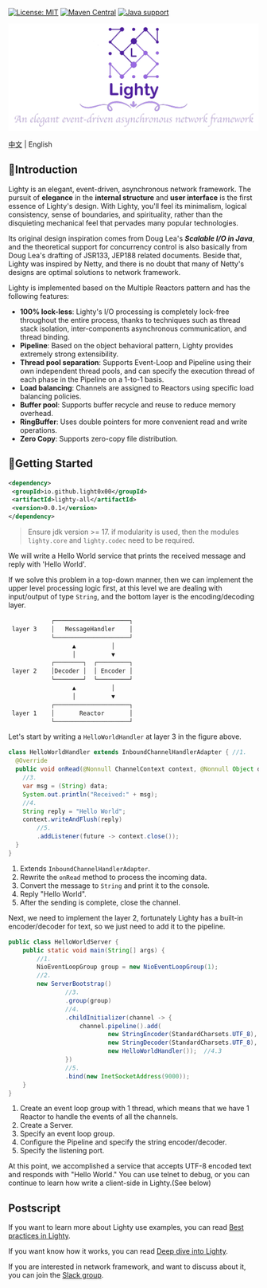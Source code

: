 [![License: MIT](https://img.shields.io/badge/License-MIT-yellow.svg)](https://opensource.org/licenses/MIT)
[![Maven Central](https://maven-badges.herokuapp.com/maven-central/io.github.light0x00/lighty/badge.svg)](https://maven-badges.herokuapp.com/maven-central/io.github.light0x00/lighty-all)
[![Java support](https://img.shields.io/badge/Java-17+-green?logo=java&logoColor=white)](https://openjdk.java.net/)

<p align="center">
    <img src="doc/logo.png" alt="Lighty">
</p>

[中文](./README.md) | English

## 📖Introduction

Lighty is an elegant, event-driven, asynchronous network framework. The pursuit of **elegance** in the **internal structure** and **user interface** is the first essence of Lighty's design. With Lighty, you'll feel its minimalism, logical consistency, sense of boundaries, and spirituality, rather than the disquieting mechanical feel that pervades many popular technologies.

Its original design inspiration comes from Doug Lea's ***Scalable I/O in Java***, and the theoretical support for concurrency control is also basically from Doug Lea's drafting of JSR133, JEP188 related documents. Beside that, Lighty was inspired by Netty, and there is no doubt that many of Netty's designs are optimal solutions to network framework.

Lighty is implemented based on the Multiple Reactors pattern and has the following features:

- **100% lock-less**: Lighty's I/O processing is completely lock-free throughout the entire process, thanks to techniques such as thread stack isolation, inter-components asynchronous communication, and thread binding.
- **Pipeline**: Based on the object behavioral pattern, Lighty provides extremely strong extensibility.
- **Thread pool separation**: Supports Event-Loop and Pipeline using their own independent thread pools, and can specify the execution thread of each phase in the Pipeline on a 1-to-1 basis.
- **Load balancing**: Channels are assigned to Reactors using specific load balancing policies.
- **Buffer pool**: Supports buffer recycle and reuse to reduce memory overhead.
- **RingBuffer**: Uses double pointers for more convenient read and write operations.
- **Zero Copy**: Supports zero-copy file distribution.

## 📝Getting Started

```xml
<dependency>
 <groupId>io.github.light0x00</groupId>
 <artifactId>lighty-all</artifactId>
 <version>0.0.1</version>
</dependency>
```

> Ensure jdk version >= 17. if modularity is used, then the modules `lighty.core` and `lighty.codec` need to be required.

We will write a Hello World service that prints the received message and reply with 'Hello World'.

If we solve this problem in a top-down manner, then we can implement the upper level processing logic first, at this level we are dealing with input/output of type `String`, and the bottom layer is the encoding/decoding layer.

```txt
            ┌─────────────────────┐
 layer 3    │   MessageHandler    │
            └─────────────────────┘
                  ▲          │
                  │          ▼
            ┌────────┐  ┌─────────┐
 layer 2    │Decoder │  │ Encoder │
            └────────┘  └─────────┘
                  ▲          │
                  │          ▼
            ┌─────────────────────┐
 layer 1    │       Reactor       │
            └─────────────────────┘
```

Let's start by writing a `HelloWorldHandler` at layer 3 in the figure above.

```java
class HelloWorldHandler extends InboundChannelHandlerAdapter { //1.
  @Override
  public void onRead(@Nonnull ChannelContext context, @Nonnull Object data, @Nonnull InboundPipeline pipeline) { //2.
    //3.
    var msg = (String) data;
    System.out.println("Received:" + msg);
    //4.
    String reply = "Hello World";
    context.writeAndFlush(reply)
        //5.
        .addListener(future -> context.close());
  }
}
```

1. Extends `InboundChannelHandlerAdapter`.
2. Rewrite the `onRead` method to process the incoming data.
3. Convert the message to `String` and print it to the console.
4. Reply "Hello World".
5. After the sending is complete, close the channel.

Next, we need to implement the layer 2, fortunately Lighty has a built-in encoder/decoder for text, so we just need to add it to the pipeline.

```java
public class HelloWorldServer {
    public static void main(String[] args) {
        //1.
        NioEventLoopGroup group = new NioEventLoopGroup(1);
        //2.
        new ServerBootstrap()
                //3.
                .group(group)
                //4.
                .childInitializer(channel -> {
                    channel.pipeline().add(
                            new StringEncoder(StandardCharsets.UTF_8), //4.1
                            new StringDecoder(StandardCharsets.UTF_8), //4.2
                            new HelloWorldHandler());  //4.3
                })
                //5.
                .bind(new InetSocketAddress(9000));
    }
}
```

1. Create an event loop group with 1 thread, which means that we have 1 Reactor to handle the events of all the channels.
2. Create a Server.
3. Specify an event loop group.
4. Configure the Pipeline and specify the string encoder/decoder.
5. Specify the listening port.

At this point, we accomplished a service that accepts UTF-8 encoded text and responds with "Hello World." You can use telnet to debug, or you can continue to learn how write a client-side in Lighty.(See below)

## Postscript

If you want to learn more about Lighty use examples, you can read   [Best practices in Lighty](./doc/best-practices/index.en.md).

If you want know how it works, you can read  [Deep dive into Lighty](doc/deep-dive-into-lighty/index.en.md).

If you are interested in network framework, and want to discuss about it, you can join the [Slack group](https://join.slack.com/t/slack-o6y6551/shared_invite/zt-222eavevn-P75aH~I88F6Tq_g4gfQLmQ).
